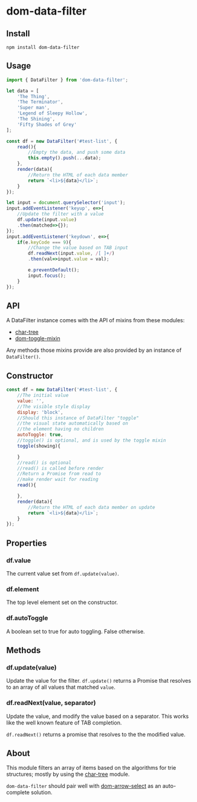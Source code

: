 dom-data-filter
===

Install
---

`npm install dom-data-filter`

Usage
---

```javascript
import { DataFilter } from 'dom-data-filter';

let data = [
    'The Thing',
    'The Terminator',
    'Super man',
    'Legend of Sleepy Hollow',
    'The Shining',
    'Fifty Shades of Grey'
];

const df = new DataFilter('#test-list', {
    read(){
        //Empty the data, and push some data
        this.empty().push(...data);
    },
    render(data){
        //Return the HTML of each data member
        return `<li>${data}</li>`;
    }
});

let input = document.querySelector('input');
input.addEventListener('keyup', e=>{
    //Update the filter with a value
    df.update(input.value)
    .then(matched=>{});
});
input.addEventListener('keydown', e=>{
    if(e.keyCode === 9){
        //Change the value based on TAB input
        df.readNext(input.value, /[ ]+/)
        .then(val=>input.value = val);

        e.preventDefault();
        input.focus();
    }
});

```


API
---

A DataFilter instance comes with the API of mixins from these modules:

* [char-tree](https://github.com/hollowdoor/char_tree)
* [dom-toggle-mixin](https://github.com/hollowdoor/dom_toggle_mixin)

Any methods those mixins provide are also provided by an instance of `DataFilter()`.

Constructor
---------

```javascript
const df = new DataFilter('#test-list', {
    //The initial value
    value: '',
    //The visible style display
    display: 'block',
    //Should this instance of DataFilter "toggle"
    //the visual state automatically based on
    //the element having no children
    autoToggle: true,
    //toggle() is optional, and is used by the toggle mixin
    toggle(showing){

    }
    //read() is optional
    //read() is called before render
    //Return a Promise from read to
    //make render wait for reading
    read(){

    },
    render(data){
        //Return the HTML of each data member on update
        return `<li>${data}</li>`;
    }
});
```

Properties
-----

### df.value

The current value set from `df.update(value)`.

### df.element

The top level element set on the constructor.

### df.autoToggle

A boolean set to true for auto toggling. False otherwise.

Methods
-----

### df.update(value)

Update the value for the filter. `df.update()` returns a Promise that resolves to an array of all values that matched `value`.

### df.readNext(value, separator)

Update the value, and modify the value based on a separator. This works like the well known feature of TAB completion.

`df.readNext()` returns a promise that resolves to the the modified value.

About
---

This module filters an array of items based on the algorithms for trie structures; mostly by using the [char-tree](https://github.com/hollowdoor/char_tree) module.

`dom-data-filter` should pair well with [dom-arrow-select](https://github.com/hollowdoor/dom_arrow_select) as an auto-complete solution.
